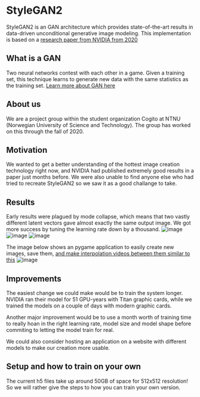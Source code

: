 # StyleGAN2
StyleGAN2 is an GAN architecture which provides state-of-the-art results in data-driven unconditional generative image modeling. This implementation is based on a [research paper from NVIDIA from 2020](https://arxiv.org/abs/1912.04958)

## What is a GAN
Two neural networks contest with each other in a game. Given a training set, this technique learns to generate new data with the same statistics as the training set. [Learn more about GAN here](https://machinelearningmastery.com/what-are-generative-adversarial-networks-gans/)

## About us
We are a project group within the student organization Cogito at NTNU (Norwegian University of Science and Technology). The group has worked on this through the fall of 2020.

## Motivation
We wanted to get a better understanding of the hottest image creation technology right now, and NVIDIA had published extremely good results in a paper just months before. We were also unable to find anyone else who had tried to recreate StyleGAN2 so we saw it as a good challange to take.

## Results
Early results were plagued by mode collapse, which means that two vastly different latent vectors gave almost exactly the same output image. We got more success by tuning the learning rate down by a thousand.
![image](https://user-images.githubusercontent.com/45593399/101482364-e9f43b00-3956-11eb-8aae-0da74bb87308.png)
![image](https://user-images.githubusercontent.com/45593399/101482584-3b9cc580-3957-11eb-94ae-30c7c82b22b5.png)
![image](https://user-images.githubusercontent.com/45593399/101482844-9504f480-3957-11eb-86b2-29bf0cdae3dd.png)

The image below shows an pygame application to easily create new images, save them, [and make interpolation videos between them similar to this](https://youtu.be/6E1_dgYlifc)
![image](https://user-images.githubusercontent.com/45593399/101482932-bbc32b00-3957-11eb-9acd-96383a673426.png)

## Improvements
The easiest change we could make would be to train the system longer. NVIDIA ran their model for 51 GPU-years with Titan graphic cards, while we trained the models on a couple of days with modern graphic cards.  

Another major improvement would be to use a month worth of training time to really hoan in the right learning rate, model size and model shape before commiting to letting the model train for real.  

We could also consider hosting an application on a website with different models to make our creation more usable.

## Setup and how to train on your own
The current h5 files take up around 50GB of space for 512x512 resolution! So we will rather give the steps to how you can train your own version.


